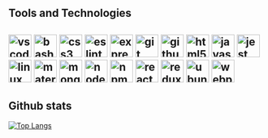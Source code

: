 

<h2>Tools and Technologies<h2>
  <p>
    <img src="https://cdn.jsdelivr.net/gh/devicons/devicon/icons/vscode/vscode-original.svg" alt="vscode" width="45" height="45"/>
    <img src="https://cdn.jsdelivr.net/gh/devicons/devicon/icons/bash/bash-original.svg" alt="bash" width="45" height="45"/>
    <img src="https://cdn.jsdelivr.net/gh/devicons/devicon/icons/css3/css3-plain.svg" alt="css3" width="45" height="45"/>
    <img src="https://cdn.jsdelivr.net/gh/devicons/devicon/icons/eslint/eslint-original.svg" alt="eslint" width="45" height="45"/>
    <img src="https://cdn.jsdelivr.net/gh/devicons/devicon/icons/express/express-original.svg" alt="express" width="45" height="45"/>
    <img src="https://cdn.jsdelivr.net/gh/devicons/devicon/icons/git/git-original.svg" alt="git" width="45" height="45"/>
    <img src="https://cdn.jsdelivr.net/gh/devicons/devicon/icons/github/github-original.svg" alt="github" width="45" height="45"/>
    <img src="https://cdn.jsdelivr.net/gh/devicons/devicon/icons/html5/html5-plain.svg" alt="html5" width="45" height="45"/>
    <img src="https://cdn.jsdelivr.net/gh/devicons/devicon/icons/javascript/javascript-plain.svg" alt="javascript" width="45" height="45"/>
    <img src="https://cdn.jsdelivr.net/gh/devicons/devicon/icons/jest/jest-plain.svg" alt="jest" width="45" height="45"/>
    <img src="https://cdn.jsdelivr.net/gh/devicons/devicon/icons/linux/linux-original.svg" alt="linux" width="45" height="45"/>
    <img src="https://cdn.jsdelivr.net/gh/devicons/devicon/icons/materialui/materialui-original.svg"  alt="materialui" width="45" height="45"/>
    <img src="https://cdn.jsdelivr.net/gh/devicons/devicon/icons/mongodb/mongodb-original.svg" alt="mongodb" width="45" height="45" />
    <img src="https://cdn.jsdelivr.net/gh/devicons/devicon/icons/nodejs/nodejs-original.svg" alt="nodejs" width="45" height="45" />
    <img src="https://cdn.jsdelivr.net/gh/devicons/devicon/icons/npm/npm-original-wordmark.svg" alt="npm" width="45" height="45" />
    <img src="https://cdn.jsdelivr.net/gh/devicons/devicon/icons/react/react-original.svg" alt="react" width="45" height="45"/>
    <img src="https://cdn.jsdelivr.net/gh/devicons/devicon/icons/redux/redux-original.svg" alt="redux" width="45" height="45"/>
    <img src="https://cdn.jsdelivr.net/gh/devicons/devicon/icons/ubuntu/ubuntu-plain.svg" alt="ubuntu" width="45" height="45"/>
    <img src="https://cdn.jsdelivr.net/gh/devicons/devicon/icons/webpack/webpack-original.svg" alt="webpack" width="45" height="45"/>
 </p>
  
  <h2>Github stats</h2>
  
  
 
  
[![Top Langs](https://github-readme-stats.vercel.app/api/top-langs/?username=ancxanas&theme=dark&show_icons=true&layout=compact)](https://github.com/ancxanas/github-readme-stats)
  

